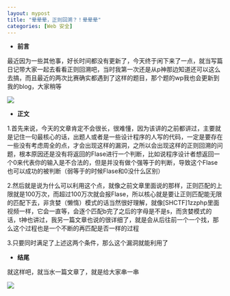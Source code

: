 ```yaml
---
layout: mypost
title: "晕晕晕，正则回溯？！晕晕晕"
categories: [Web 安全]
---
```


- **前言**

最近因为一些其他事，好长时间都没有更新了，今天终于闲下来了一点，就当写篇日记带大家一起去看看正则回溯吧，当时我第一次还是从p神那边知道还可以这么去搞，而且最近的两次比赛确实都遇到了这样的题目，那个题的wp我也会更新到我的blog，大家稍等

![](0073Cjx6gy1h8hs8g6e2nj30dw0dwgnp.jpg)

- **正文**

1.首先来说，今天的文章肯定不会很长，很难懂，因为该讲的之前都讲过，主要就是记住一句最核心的话，出题人或者是一些设计程序的人写的代码，一定是要存在一些没有考虑周全的点，才会出现这样的漏洞，之所以会出现这样的正则回溯的问题，根本原因还是没有将返回的Flase进行一个判断，比如说程序设计者想返回一个0来代表你的输入是不合法的，但是并没有做个强等于的判断，导致这个Flase也可以成功的被判断（弱等于的时候Flase和0没什么区别）

2.然后就是说为什么可以利用这个点，就像之前文章里面说的那样，正则匹配的上限就是100万次，而超过100万次就会报Flase，所以核心就是要让正则匹配能无限的匹配下去，非贪婪（懒惰）模式的话当然很好理解，就像\[SHCTF\]1zzphp里面视频一样，它会一直等，会逐个匹配b完了之后的字母是不是s，而贪婪模式的话，t神也讲过，我另一篇文章也说的很详细了，就是会从后往前一个一个找，那么这个过程也是一个不断的再匹配是否一样的过程

3.只要同时满足了上述这两个条件，那么这个漏洞就能利用了

- **结尾**

就这样吧，就当水一篇文章了，就是给大家串一串

![](003MWcpMly8gv5kp93zz2j60go0goq3z02.jpg)